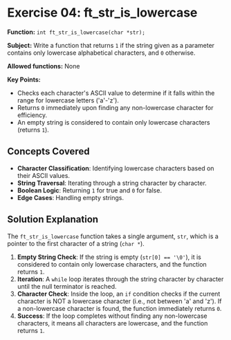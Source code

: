 # Exercise 04: ft_str_is_lowercase

**Function:** `int ft_str_is_lowercase(char *str);`

**Subject:** Write a function that returns `1` if the string given as a parameter contains only lowercase alphabetical characters, and `0` otherwise.

**Allowed functions:** None

**Key Points:**
-   Checks each character's ASCII value to determine if it falls within the range for lowercase letters ('a'-'z').
-   Returns `0` immediately upon finding any non-lowercase character for efficiency.
-   An empty string is considered to contain only lowercase characters (returns `1`).

## Concepts Covered

-   **Character Classification**: Identifying lowercase characters based on their ASCII values.
-   **String Traversal**: Iterating through a string character by character.
-   **Boolean Logic**: Returning `1` for true and `0` for false.
-   **Edge Cases**: Handling empty strings.

## Solution Explanation

The `ft_str_is_lowercase` function takes a single argument, `str`, which is a pointer to the first character of a string (`char *`).

1.  **Empty String Check**: If the string is empty (`str[0] == '\0'`), it is considered to contain only lowercase characters, and the function returns `1`.
2.  **Iteration**: A `while` loop iterates through the string character by character until the null terminator is reached.
3.  **Character Check**: Inside the loop, an `if` condition checks if the current character is NOT a lowercase character (i.e., not between 'a' and 'z'). If a non-lowercase character is found, the function immediately returns `0`.
4.  **Success**: If the loop completes without finding any non-lowercase characters, it means all characters are lowercase, and the function returns `1`.